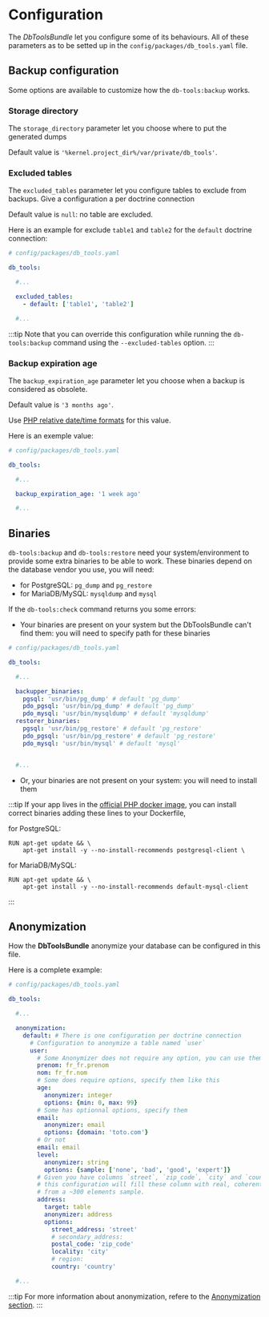 # Configuration

The *DbToolsBundle* let you configure some of its behaviours. All of these
parameters as to be setted up in the `config/packages/db_tools.yaml` file.

## Backup configuration

Some options are available to customize how the `db-tools:backup` works.

### Storage directory

The `storage_directory` parameter let you choose where to put the generated dumps

Default value is `'%kernel.project_dir%/var/private/db_tools'`.

### Excluded tables

The `excluded_tables` parameter let you configure tables to exclude from backups. Give a configuration a
per doctrine connection

Default value is `null`: no table are excluded.

Here is an example for exclude `table1` and `table2` for the `default` doctrine connection:

```yml
# config/packages/db_tools.yaml

db_tools:

  #...

  excluded_tables:
    - default: ['table1', 'table2']

  #...
```

:::tip
Note that you can override this configuration while running the `db-tools:backup` command using
the `--excluded-tables` option.
:::

### Backup expiration age

The `backup_expiration_age` parameter let you choose when a backup is considered as obsolete.

Default value is `'3 months ago'`.

Use [PHP relative date/time formats](https://www.php.net/manual/en/datetime.formats.relative.php) for this value.

Here is an exemple value:

```yml
# config/packages/db_tools.yaml

db_tools:

  #...

  backup_expiration_age: '1 week ago'

  #...
```

## Binaries

`db-tools:backup` and `db-tools:restore` need your system/environment to provide some extra binaries to be able to work.
These binaries depend on the database vendor you use, you will need:
* for PostgreSQL: `pg_dump` and `pg_restore`
* for MariaDB/MySQL: `mysqldump` and `mysql`

If the `db-tools:check` command returns you some errors:
 * Your binaries are present on your system but the DbToolsBundle can't find them: you will need to specify path for these binaries
  ```yml
  # config/packages/db_tools.yaml

  db_tools:

    #...

    backupper_binaries:
      pgsql: 'usr/bin/pg_dump' # default 'pg_dump'
      pdo_pgsql: 'usr/bin/pg_dump' # default 'pg_dump'
      pdo_mysql: 'usr/bin/mysqldump' # default 'mysqldump'
    restorer_binaries:
      pgsql: 'usr/bin/pg_restore' # default 'pg_restore'
      pdo_pgsql: 'usr/bin/pg_restore' # default 'pg_restore'
      pdo_mysql: 'usr/bin/mysql' # default 'mysql'


    #...
  ```
 * Or, your binaries are not present on your system: you will need to install them



:::tip
If your app lives in the [official PHP docker image](https://hub.docker.com/_/php/),
you can install correct binaries adding these lines to your Dockerfile,

for PostgreSQL:

```
RUN apt-get update && \
    apt-get install -y --no-install-recommends postgresql-client \
```

for MariaDB/MySQL:

```
RUN apt-get update && \
    apt-get install -y --no-install-recommends default-mysql-client
```
:::

## Anonymization

How the **DbToolsBundle** anonymize your database can be configured in this file.

Here is a complete example:

```yml
# config/packages/db_tools.yaml

db_tools:

  #...

  anonymization:
    default: # There is one configuration per doctrine connection
      # Configuration to anonymize a table named `user`
      user:
        # Some Anonymizer does not require any option, you can use them like this
        prenom: fr_fr.prenom
        nom: fr_fr.nom
        # Some does require options, specify them like this
        age:
          anonymizer: integer
          options: {min: 0, max: 99}
        # Some has optionnal options, specify them
        email:
          anonymizer: email
          options: {domain: 'toto.com'}
        # Or not
        email: email
        level:
          anonymizer: string
          options: {sample: ['none', 'bad', 'good', 'expert']}
        # Given you have columns `street`, `zip_code`, `city` and `country`,
        # this configuration will fill these column with real, coherent address
        # from a ~300 elements sample.
        address:
          target: table
          anonymizer: address
          options:
            street_address: 'street'
            # secondary_address:
            postal_code: 'zip_code'
            locality: 'city'
            # region:
            country: 'country'

  #...
```

:::tip
For more information about anonymization, refere to the [Anonymization section](/anonymization/general-concepts).
:::
